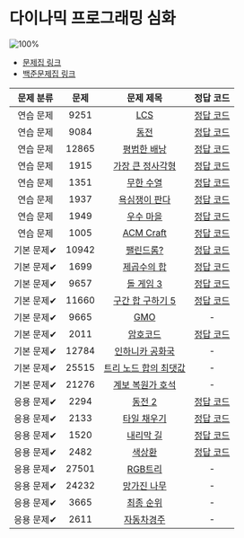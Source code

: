# 다이나믹 프로그래밍 심화

![100%](https://progress-bar.xyz/17/?scale=25&title=progress&width=500&color=babaca&suffix=/25)

- [문제집 링크](../workbook.md)
- [백준문제집 링크](https://www.acmicpc.net/workbook/view/23049)

| 문제 분류 | 문제 | 문제 제목 | 정답 코드 |
| :--: | :--: | :--: | :--: |
| 연습 문제 | 9251 | [LCS](https://www.acmicpc.net/problem/9251) | [정답 코드](../Appendix%20E/solutions/9251.cpp) |
| 연습 문제 | 9084 | [동전](https://www.acmicpc.net/problem/9084) | [정답 코드](../Appendix%20E/solutions/9084.cpp) |
| 연습 문제 | 12865 | [평범한 배낭](https://www.acmicpc.net/problem/12865) | [정답 코드](../Appendix%20E/solutions/12865.cpp) |
| 연습 문제 | 1915 | [가장 큰 정사각형](https://www.acmicpc.net/problem/1915) | [정답 코드](../Appendix%20E/solutions/1915.cpp) |
| 연습 문제 | 1351 | [무한 수열](https://www.acmicpc.net/problem/1351) | [정답 코드](../Appendix%20E/solutions/1351.cpp) |
| 연습 문제 | 1937 | [욕심쟁이 판다](https://www.acmicpc.net/problem/1937) | [정답 코드](../Appendix%20E/solutions/1937.cpp) |
| 연습 문제 | 1949 | [우수 마을](https://www.acmicpc.net/problem/1949) | [정답 코드](../Appendix%20E/solutions/1949.cpp) |
| 연습 문제 | 1005 | [ACM Craft](https://www.acmicpc.net/problem/1005) | [정답 코드](../Appendix%20E/solutions/1005.cpp) |
| 기본 문제✔ | 10942 | [팰린드롬?](https://www.acmicpc.net/problem/10942) | [정답 코드](../Appendix%20E/solutions/10942.cpp) |
| 기본 문제✔ | 1699 | [제곱수의 합](https://www.acmicpc.net/problem/1699) | [정답 코드](../Appendix%20E/solutions/1699.cpp) |
| 기본 문제✔ | 9657 | [돌 게임 3](https://www.acmicpc.net/problem/9657) | [정답 코드](../Appendix%20E/solutions/9657.cpp) |
| 기본 문제✔ | 11660 | [구간 합 구하기 5](https://www.acmicpc.net/problem/11660) | [정답 코드](../Appendix%20E/solutions/11660.cpp) |
| 기본 문제✔ | 9665 | [GMO](https://www.acmicpc.net/problem/9665) | - |
| 기본 문제✔ | 2011 | [암호코드](https://www.acmicpc.net/problem/2011) | [정답 코드](../Appendix%20E/solutions/2011.cpp) |
| 기본 문제✔ | 12784 | [인하니카 공화국](https://www.acmicpc.net/problem/12784) | - |
| 기본 문제✔ | 25515 | [트리 노드 합의 최댓값](https://www.acmicpc.net/problem/25515) | - |
| 기본 문제✔ | 21276 | [계보 복원가 호석](https://www.acmicpc.net/problem/21276) | - |
| 응용 문제✔ | 2294 | [동전 2](https://www.acmicpc.net/problem/2294) | [정답 코드](../Appendix%20E/solutions/2294.cpp) |
| 응용 문제✔ | 2133 | [타일 채우기](https://www.acmicpc.net/problem/2133) | [정답 코드](../Appendix%20E/solutions/2133.cpp) |
| 응용 문제✔ | 1520 | [내리막 길](https://www.acmicpc.net/problem/1520) | [정답 코드](../Appendix%20E/solutions/1520.cpp) |
| 응용 문제✔ | 2482 | [색상환](https://www.acmicpc.net/problem/2482) | [정답 코드](../Appendix%20E/solutions/2482.cpp) |
| 응용 문제✔ | 27501 | [RGB트리](https://www.acmicpc.net/problem/27501) | - |
| 응용 문제✔ | 24232 | [망가진 나무](https://www.acmicpc.net/problem/24232) | - |
| 응용 문제✔ | 3665 | [최종 순위](https://www.acmicpc.net/problem/3665) | - |
| 응용 문제✔ | 2611 | [자동차경주](https://www.acmicpc.net/problem/2611) | - |
